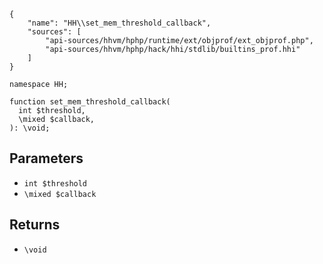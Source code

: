 ``` yamlmeta
{
    "name": "HH\\set_mem_threshold_callback",
    "sources": [
        "api-sources/hhvm/hphp/runtime/ext/objprof/ext_objprof.php",
        "api-sources/hhvm/hphp/hack/hhi/stdlib/builtins_prof.hhi"
    ]
}
```




``` Hack
namespace HH;

function set_mem_threshold_callback(
  int $threshold,
  \mixed $callback,
): \void;
```




## Parameters




+ ` int $threshold `
+ ` \mixed $callback `




## Returns




* ` \void `
<!-- HHAPIDOC -->

